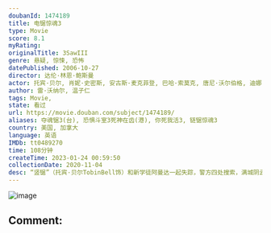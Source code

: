 ```yaml
---
doubanId: 1474189
title: 电锯惊魂3
type: Movie
score: 8.1
myRating: 
originalTitle: 3SawIII
genre: 悬疑, 惊悚, 恐怖
datePublished: 2006-10-27
director: 达伦·林恩·鲍斯曼
actor: 托宾·贝尔, 肖妮·史密斯, 安古斯·麦克菲登, 巴哈·索莫克, 唐尼·沃尔伯格, 迪娜·迈耶, 雷·沃纳尔, 姆波·可霍, 贝瑞·弗莱特曼, 雷瑞克·本特, ·拉罗斯, 黛布拉·麦凯布, 科斯塔斯·曼迪勒, 贝茜·拉塞尔, 妮娅姆·威尔逊, 艾伦·范·斯普朗, 金·罗伯特, 比利·帕罗特, 文森特·罗瑟, 陆珍, 弗兰基·, undefined, 尼古拉斯·卡吉
author: 雷·沃纳尔, 温子仁
tags: Movie, 
state: 看过
url: https://movie.douban.com/subject/1474189/
aliases: 夺魂锯3(台), 恐惧斗室3死神在齿(港), 你死我活3, 链锯惊魂3
country: 美国, 加拿大
language: 英语
IMDb: tt0489270
time: 108分钟
createTime: 2023-01-24 00:59:50
collectionDate: 2020-11-04
desc: “竖锯”（托宾·贝尔TobinBell饰）和新学徒阿曼达一起失踪，警方四处搜索，满城阴云密布。一天夜里，刚值完晚班的女医生莲恩·戴伦（巴哈·索莫克BaharSoomekh饰）惨遭绑架，醒...
---
```


![image](p443443408.jpg)

Comment: 
---


